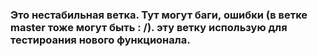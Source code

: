 ### Это нестабильная ветка. Тут могут баги, ошибки (в ветке master тоже могут быть : /). эту ветку использую для тестироания нового функционала.